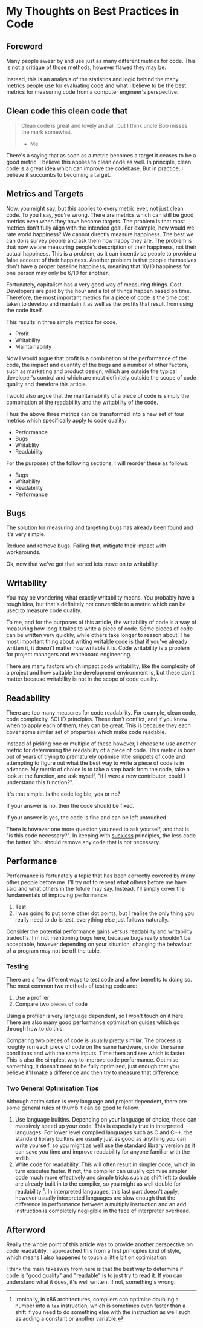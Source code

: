 # My Thoughts on Best Practices in Code

## Foreword

Many people swear by and use just as many different metrics for code. This is
not a critique of those methods, however flawed they may be.

Instead, this is an analysis of the statistics and logic behind the many
metrics people use for evaluating code and what I believe to be the best
metrics for measuring code from a computer engineer's perspective.

## Clean code this clean code that

> Clean code is great and lovely and all, but I think uncle Bob misses the mark
> somewhat.
> - Me

There's a saying that as soon as a metric becomes a target it ceases to be a
good metric. I believe this applies to clean code as well. In principle, clean
code is a great idea which can improve the codebase. But in practice, I believe
it succumbs to becoming a target.

## Metrics and Targets

Now, you might say, but this applies to every metric ever, not just clean code.
To you I say, you're wrong. There are metrics which can still be good metrics
even when they have become targets. The problem is that most metrics don't
fully align with the intended goal. For example, how would we rate world
happiness? We cannot directly measure happiness. The best we can do is survey
people and ask them how happy they are. The problem is that now we are
measuring people's description of their happiness, not their actual happiness.
This is a problem, as it can incentivise people to provide a false account of
their happiness. Another problem is that people themselves don't have a proper
baseline happiness, meaning that 10/10 happiness for one person may only be
6/10 for another.

Fortunately, capitalism has a very good way of measuring things. Cost.
Developers are paid by the hour and a lot of things happen based on time.
Therefore, the most important metrics for a piece of code is the time cost
taken to develop and maintain it as well as the profits that result from
using the code itself.

This results in three simple metrics for code.
- Profit
- Writability
- Maintainability

Now I would argue that profit is a combination of the performance of the code,
the impact and quantity of the bugs and a number of other factors, such as
marketing and product design, which are outside the typical developer's control
and which are most definitely outside the scope of code quality and therefore
this article.

I would also argue that the maintainability of a piece of code is simply the
combination of the readability and the writability of the code.

Thus the above three metrics can be transformed into a new set of four metrics
which specifically apply to code quality:
- Performance
- Bugs
- Writablity
- Readability

For the purposes of the following sections, I will reorder these as follows:
- Bugs
- Writability
- Readability
- Performance

## Bugs

The solution for measuring and targeting bugs has already been found and it's
very simple.

Reduce and remove bugs. Failing that, mitigate their impact with workarounds.

Ok, now that we've got that sorted lets move on to writability.

## Writability

You may be wondering what exactly writability means. You probably have a rough
idea, but that's definitely not convertible to a metric which can be used to
measure code quality.

To me, and for the purposes of this article, the writability of code is a way
of measuring how long it takes to write a piece of code. Some pieces of code
can be written very quickly, while others take longer to reason about. The most
important thing about writing writable code is that if you've already written
it, it doesn't matter how writable it is. Code writability is a problem for
project managers and whiteboard engineering.

There are many factors which impact code writability, like the complexity of a
project and how suitable the development environment is, but these don't matter
because writability is not in the scope of code quality.

## Readability

There are too many measures for code readability. For example, clean code, code
complexity, SOLID principles. These don't conflict, and if you know when to
apply each of them, they can be great. This is because they each cover some
similar set of properties which make code readable.

Instead of picking one or multiple of these however, I choose to use another
metric for determining the readability of a piece of code. This metric is born
out of years of trying to prematurely optimise little snippets of code and
attempting to figure out what the best way to write a piece of code is in
advance. My metric of choice is to take a step back from the code, take a look
at the function, and ask myself, "if I were a new contributor, could I
understand this function?".

It's that simple. Is the code legible, yes or no?

If your answer is no, then the code should be fixed.

If your answer is yes, the code is fine and can be left untouched.

There is however one more question you need to ask yourself, and that is "is
this code necessary?". In keeping with [suckless][1] principles, the less code
the better. You should remove any code that is not necessary.

[1]: https://suckless.org/philosophy

## Performance

Performance is fortunately a topic that has been correctly covered by many
other people before me. I'll try not to repeat what others before me have said
and what others in the future may say. Instead, I'll simply cover the
fundamentals of improving performance.

1.  Test
2.  I was going to put some other dot points, but I realise the only thing you
    really need to do is test, everything else just follows naturally.

Consider the potential performance gains versus readability and writability
tradeoffs. I'm not mentioning bugs here, because bugs really shouldn't be
acceptable, however depending on your situation, changing the behaviour of a
program may not be off the table.

### Testing

There are a few different ways to test code and a few benefits to doing so. The
most common two methods of testing code are:
1. Use a profiler
2. Compare two pieces of code

Using a profiler is very language dependent, so I won't touch on it here. There
are also many good performance optimisation guides which go through how to do
this.

Comparing two pieces of code is usually pretty similar. The process is roughly
run each piece of code on the same hardware, under the same conditions and with
the same inputs. Time them and see which is faster. This is also the simplest
way to improve code performance. Optimise something, it doesn't need to be
fully optimised, just enough that you believe it'll make a difference and then
try to measure that difference.

### Two General Optimisation Tips

Although optimisation is very language and project dependent, there are some
general rules of thumb it can be good to follow.

1.  Use language builtins. Depending on your language of choice, these can
    massively speed up your code. This is especially true in interpreted
    languages. For lower level compiled languages such as C and C++, the
    standard library builtins are usually just as good as anything you can
    write yourself, so you might as well use the standard library version as it
    can save you time and improve readability for anyone familiar with the
    stdlib.
2.  Write code for readability. This will often result in simpler code, which
    in turn executes faster. If not, the compiler can usually optimise simpler
    code much more effectively and simple tricks such as shift left to double
    are already built in to the compiler, so you might as well double for
    readability [^1]. In interpreted languages, this last part doesn't apply,
    however usually interpreted languages are slow enough that the difference
    in performance between a multiply instruction and an add instruction is
    completely negligible in the face of interpreter overhead.

[^1]:   Ironically, in x86 architectures, compilers can optimise doubling a
        number into a `lea` instruction, which is sometimes even faster than a
        shift if you need to do something else with the instruction as well
        such as adding a constant or another variable.

## Afterword

Really the whole point of this article was to provide another perspective on
code readability. I approached this from a first principles kind of style,
which means I also happened to touch a little bit on optimisation.

I think the main takeaway from here is that the best way to determine if code
is "good quality" and "readable" is to just try to read it. If you can
understand what it does, it's well written. If not, something's wrong.
